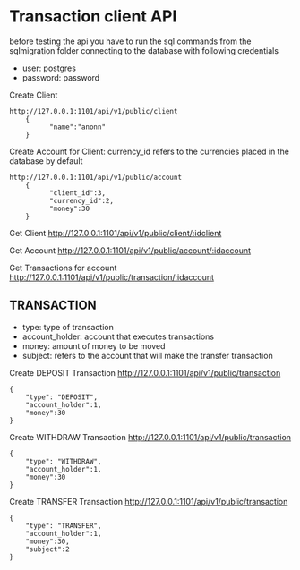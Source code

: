 # Transaction client API

before testing the api you have to run the sql commands from the sqlmigration folder connecting to the database with following credentials

* user: postgres
* password: password

Create Client

    http://127.0.0.1:1101/api/v1/public/client
		{
              "name":"anonn"
		}


Create Account for Client: currency_id refers to the currencies placed in the database by default

	http://127.0.0.1:1101/api/v1/public/account
		{
              "client_id":3,
              "currency_id":2,
              "money":30
		}

Get Client
http://127.0.0.1:1101/api/v1/public/client/:idclient

Get Account
http://127.0.0.1:1101/api/v1/public/account/:idaccount

Get Transactions for account
http://127.0.0.1:1101/api/v1/public/transaction/:idaccount

## TRANSACTION

* type: type of transaction
* account_holder: account that executes transactions
* money: amount of money to be moved
* subject: refers to the account that will make the transfer transaction

Create DEPOSIT Transaction
http://127.0.0.1:1101/api/v1/public/transaction

	{
        "type": "DEPOSIT",
        "account_holder":1,
        "money":30
	}

Create WITHDRAW Transaction
http://127.0.0.1:1101/api/v1/public/transaction

	{
        "type": "WITHDRAW",
        "account_holder":1,
        "money":30
	}

Create TRANSFER Transaction
http://127.0.0.1:1101/api/v1/public/transaction

	{
        "type": "TRANSFER",
        "account_holder":1,
        "money":30,
        "subject":2
	}
